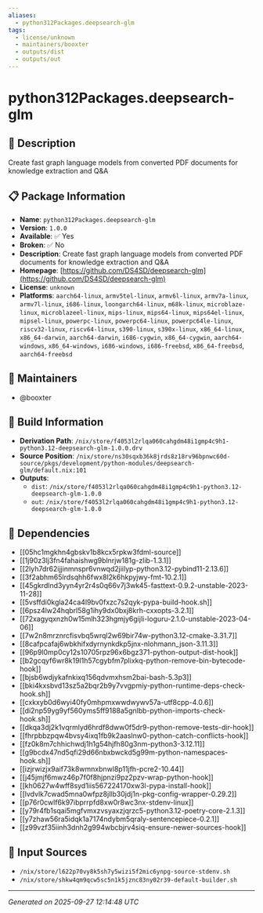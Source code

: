 ```yaml
---
aliases:
  - python312Packages.deepsearch-glm
tags:
  - license/unknown
  - maintainers/booxter
  - outputs/dist
  - outputs/out
---
```


# python312Packages.deepsearch-glm

## 📝 Description

Create fast graph language models from converted PDF documents for knowledge extraction and Q&A

## 📋 Package Information

- **Name**: `python312Packages.deepsearch-glm`
- **Version**: `1.0.0`
- **Available**: ✅ Yes
- **Broken**: ✅ No
- **Description**: Create fast graph language models from converted PDF documents for knowledge extraction and Q&A
- **Homepage**: [https://github.com/DS4SD/deepsearch-glm](https://github.com/DS4SD/deepsearch-glm)
- **License**: `unknown`
- **Platforms**: `aarch64-linux`, `armv5tel-linux`, `armv6l-linux`, `armv7a-linux`, `armv7l-linux`, `i686-linux`, `loongarch64-linux`, `m68k-linux`, `microblaze-linux`, `microblazeel-linux`, `mips-linux`, `mips64-linux`, `mips64el-linux`, `mipsel-linux`, `powerpc-linux`, `powerpc64-linux`, `powerpc64le-linux`, `riscv32-linux`, `riscv64-linux`, `s390-linux`, `s390x-linux`, `x86_64-linux`, `x86_64-darwin`, `aarch64-darwin`, `i686-cygwin`, `x86_64-cygwin`, `aarch64-windows`, `x86_64-windows`, `i686-windows`, `i686-freebsd`, `x86_64-freebsd`, `aarch64-freebsd`
## 👥 Maintainers

- @booxter


## 🔧 Build Information

- **Derivation Path**: `/nix/store/f4053l2rlqa060cahgdm48i1gmp4c9h1-python3.12-deepsearch-glm-1.0.0.drv`
- **Source Position**: `/nix/store/ns30sqxb36k8jrds8z18rv96bpnwc60d-source/pkgs/development/python-modules/deepsearch-glm/default.nix:101`
- **Outputs**:
  - `dist`:  `/nix/store/f4053l2rlqa060cahgdm48i1gmp4c9h1-python3.12-deepsearch-glm-1.0.0`
  - `out`:  `/nix/store/f4053l2rlqa060cahgdm48i1gmp4c9h1-python3.12-deepsearch-glm-1.0.0`

## 🔗 Dependencies

- [[05hc1mgkhn4gbskv1b8kcx5rpkw3fdml-source]]
- [[1j90z3lj3fn4fahaishwg9blnrjw181g-zlib-1.3.1]]
- [[2lyh7dr62ijjinmnspr6vnwqd2jiilyp-python3.12-pybind11-2.13.6]]
- [[3f2abhm65lrdsqhh6fwx8l2k6hkpyjwy-fmt-10.2.1]]
- [[45gkrdlnd3yyn4yr2r4s0q66v7j3wk45-fasttext-0.9.2-unstable-2023-11-28]]
- [[5vsffdi0kgla24ca4l9bv0fxzc7s2qyk-pypa-build-hook.sh]]
- [[6psz4lw24hqbrl58g1ihy9dx0bxj8krh-cxxopts-3.2.1]]
- [[72xagyqxnzh0w15mlh323hgmjy6gijli-loguru-2.1.0-unstable-2023-04-06]]
- [[7w2n8mrznrcfisvbq5wrql2w69bir74w-python3.12-cmake-3.31.7]]
- [[8cafpcafaj6wbkhifxdyrnynkdkp5jnx-nlohmann_json-3.11.3]]
- [[96p9l0mp0cy12s10705rpz96x6bgz371-python-output-dist-hook]]
- [[b2gcqyf6wr8k19l1h57cgybfm7plixkq-python-remove-bin-bytecode-hook]]
- [[bjsb6wdjykafnkixq156qdvmxhsm2bai-bash-5.3p3]]
- [[bki4kxsbvd13sz5a2bqr2b9y7vvgpmiy-python-runtime-deps-check-hook.sh]]
- [[cxkxyb0d6wyi40fy0mhpmxwwdwywv57a-utf8cpp-4.0.6]]
- [[di2np59yg9yf560yms5ff9188a5gnlbb-python-imports-check-hook.sh]]
- [[dkqa3dj2k1vqrmlyd6hrdf8dww0f5dr9-python-remove-tests-dir-hook]]
- [[fhrpbbzpqw4bvsy4ixq1fb9k2aaslnw0-python-catch-conflicts-hook]]
- [[fz0k8m7chhichwdj1h1g54hjfh80g3nm-python3-3.12.11]]
- [[g9bcdx47nd5qfi29d66nbxbwckd5g99m-python-namespaces-hook.sh]]
- [[izjrwizjx9aif73k8wmnxbnwl8p11jfh-pcre2-10.44]]
- [[j45jmjf6mwz46p7f0f8hjpnzi9pz2pzv-wrap-python-hook]]
- [[kh0627w4wff8syd1iis567224170xw3l-pypa-install-hook]]
- [[lvdvlk7cwad5mna0wfpz8jllb30jdj1n-pkg-config-wrapper-0.29.2]]
- [[p76r0cwlf6k97ibprrpfd8xw0r8wc3nx-stdenv-linux]]
- [[y79r4fb1sqai5mgfvmxzvsyaxzjqrzc5-python3.12-poetry-core-2.1.3]]
- [[y7zhaw56ra5idqk1a7174ndybm5qraly-sentencepiece-0.2.1]]
- [[z99vzf35iinh3dnh2g994wbcbjrv4siq-ensure-newer-sources-hook]]

## 📁 Input Sources

- `/nix/store/l622p70vy8k5sh7y5wizi5f2mic6ynpg-source-stdenv.sh`
- `/nix/store/shkw4qm9qcw5sc5n1k5jznc83ny02r39-default-builder.sh`

---
*Generated on 2025-09-27 12:14:48 UTC*
